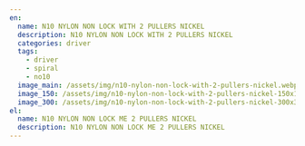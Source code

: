 ```yaml
---
en:
  name: N10 NYLON NON LOCK WITH 2 PULLERS NICKEL
  description: N10 NYLON NON LOCK WITH 2 PULLERS NICKEL
  categories: driver
  tags:
    - driver
    - spiral
    - no10
  image_main: /assets/img/n10-nylon-non-lock-with-2-pullers-nickel.webp
  image_150: /assets/img/n10-nylon-non-lock-with-2-pullers-nickel-150x150.webp
  image_300: /assets/img/n10-nylon-non-lock-with-2-pullers-nickel-300x300.webp
el:
  name: N10 NYLON NON LOCK ME 2 PULLERS NICKEL
  description: N10 NYLON NON LOCK ME 2 PULLERS NICKEL
---
```

